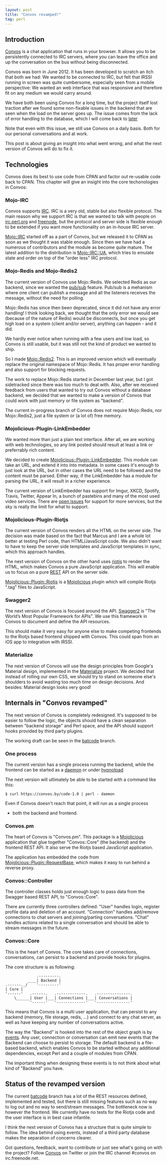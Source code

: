 ```yaml
---
layout: post
title: "Convos revamped!"
tag: perl
---
```


## Introduction

[Convos](http://convos.by/) is a chat application that runs in your browser.
It allows you to be persistently connected to IRC servers, where you can leave
the office and up the conversation on the bus without being disconnected.

Convos was born in June 2012. It has been developed to scratch an itch that
both we had: We wanted to be connected to IRC, but felt that IRSSI running in
screen was quite cumbersome, especially seen from a mobile perspective: We
wanted an web interface that was responsive and therefore fit on any medium we
would carry around.

<!--more-->

We have both been using Convos for a long time, but the project itself lost
traction after we found some non-fixable issues in the backend that are seen
when the load on the server goes up. The issue comes from the lack of error
handling to the database, which I will come back to [later](#mojo-redis-and-mojo-redis2)

Note that even with this issue, we still use Convos on a daily basis. Both for
our personal conversations and at work.

This post is about giving an insight into what went wrong, and what the next
version of Convos will do to fix it.

## Technologies

Convos does its best to use code from CPAN and factor out re-usable code back
to CPAN. This chapter will give an insight into the core techonologies
in Convos:

### Mojo-IRC

Convos supports [IRC](https://en.wikipedia.org/wiki/Internet_Relay_Chat). IRC
is a very old, stable but also flexible protocol. The main reason why we
support IRC is that we wanted to talk with people on [irc.perl.org](http://www.irc.perl.org/)
and [freenode](http://freenode.net), but the protocol and server side is
flexible enough to be extended if you want more functionality on an in-house
IRC server.

[Mojo::IRC](https://metacpan.org/release/Mojo-IRC) started off as a part of
Convos, but we released it to CPAN as soon as we thought it was stable enough.
Since then we have had a numerous of contributors and the module as become
quite mature. The latest addition to the distribution is
[Mojo::IRC::UA](https://metacpan.org/pod/Mojo::IRC::UA), which tries to emulate
state and order on top of the "order less" IRC protocol.

### Mojo-Redis and Mojo-Redis2

The current version of Convos use Mojo::Redis. We selected Redis as our
backend, since we wanted the [pub/sub](http://redis.io/topics/pubsub)
feature. Pub/sub is a mehanism where one client can publish a message and all
the listeners receives the message, without the need for polling.

Mojo::Redis has since then been deprecated, since it did not have any error
handling! I think looking back, we thought that the only error we would see
(because of the nature of Redis) would be disconnects, but once you get high
load on a system (client and/or server), anything can happen - and it did.

We hardly ever notice when running with a few users and low load, so Convos is
still usable, but it was still not the kind of product we wanted to ship.

So I made [Mojo::Redis2](https://metacpan.org/release/Mojo-Redis2). This is
an improved version which will eventually replace the original namespace of
Mojo::Redis. It has proper error handling and also support for blocking
requests.

The work to replace Mojo::Redis started in December last year, but I got
sidetracked since there was too much to deal with. Also, after we received
feedback from users that wanted to try out Convos without a database backend,
we decided that we wanted to make a version of Convos that could work with
just memory or file system as "backend".

The current in-progress branch of Convos does not require Mojo::Redis, nor
Mojo::Redis2, just a file system or (a lot of) free memory.

### Mojolicious-Plugin-LinkEmbedder

We wanted more than just a plain text interface. After all, we are working
with web technologies, so any link posted should result at least a link or
preferrably rich content.

We decided to create [Mojolicious::Plugin::LinkEmbedder](https://metacpan.org/release/Mojolicious-Plugin-LinkEmbedder).
This module can take an URL, and extend it into into metadata. In some cases it's
enough to just look at the URL, but in other cases the URL need to be followed
and the content must be parsed. Either way, if the LinkEmbedder has a module
for parsing the URL, it will result in a richer experience.

The current version of LinkEmbedder has support for Imgur, XKCD, Spotify,
Travis, Twitter, Appear In, a bunch of pastebins and many of the most used
video services. There are [open issues](https://github.com/jhthorsen/mojolicious-plugin-linkembedder/issues)
for support for more services, but the sky is really the limit for what to
support.

### Mojolicious-Plugin-Riotjs

The current version of Convos renders all the HTML on the server side. The
decision was made based on the fact that Marcus and I are a whole lot better
at testing Perl code, than HTML/JavaScript code. We also didn't want to
have to keep the server side templates and JavaScript templates in sync, which
this approach handles.

The next version of Convos on the other hand uses [riotjs](http://riotjs.com)
to render the HTML, which makes Convos a pure JavaScript application. This
will enable us to focus on a pure [REST](#swagger2_and_json-validator)
API on the server side.

[Mojolicious::Plugin::Riotjs](https://metacpan.org/pod/Mojolicious::Plugin::Riotjs)
is a [Mojolicious](http://mojolicio.us/) plugin which will compile Riotjs
".tag" files to JavaScript.

### Swagger2

The next version of Convos is focused around the API.
[Swagger2](http://thorsen.pm/perl/programming/2015/07/05/mojolicious-swagger2.html)
is "The World’s Most Popular Framework for APIs". We use this framework in
Convos to document and define the API resources.

This should make it very easy for anyone else to make competing frontends to
the Riotjs based frontend shipped with Convos. This could span from an iOS app
to integration with IRSSI.

### Materialize

The next version of Convos will use the design principles from Google's
Material design, implemented in the [Materialize](http://materializecss.com/)
project. We decided that instead of rolling our own CSS, we should try to
stand on someone else's shoulders to avoid wasting too much time on design
decisions. And besides: Material design looks very good!

## Internals in "Convos revamped"

The next version of Convos is completely redesigned. It's supposed to be
easier to follow the logic, the objects should have a clean separation between
"backend storage" and Perl space, and the API should support hooks provided by
third party plugins.

The working draft can be seen in the [batcode](https://github.com/Nordaaker/convos/tree/batcode)
branch.

### One process

The current version has a single process running the backend, while the frontend
can be started as a
[daemon](https://metacpan.org/pod/Mojolicious::Command::daemon) or under
[hypnotoad](https://metacpan.org/pod/distribution/Mojolicious/script/hypnotoad)

The next version will ultimately be able to be started with a command like
this:

    $ curl https://convos.by/code-1.0 | perl - daemon

Even if Convos doesn't reach that point, it will run as a single process
- both the backend and frontend.

### Convos.pm

The heart of Convos is "Convos.pm". This package is a
[Mojolicious](https://metacpan.org/pod/Mojolicious) application that glue
together "Convos::Core" (the backend) and the frontend REST API. It also serve
the Riotjs based JavaScript application.

The application has embedded the code from [Mojolicious::Plugin::RequestBase](https://metacpan.org/pod/Mojolicious::Plugin::RequestBase),
which makes it easy to run behind a reverse proxy.

### Convos::Controller

The controller classes holds just enough logic to pass data from the Swagger
based REST API, to "Convos::Core".

There are currently three controllers defined: "User" handles login, register
profile data and deletion of an account. "Connection" handles add/remove
connections to chat servers and joining/parting conversations. "Chat" handles
actions related to a single conversation and should be able to stream messages
in the future.

### Convos::Core

This is the heart of Convos. The core takes care of connections,
conversations, can persist to a backend and provide hooks for plugins.

The core structure is as following:


                  .---------.
              ____| Backend |
    .------._/    '---------'
    | Core |
    '------'   .------.   .-------------.   .---------------.
        \______| User |___| Connections |___| Conversations |
               '------'   '-------------'   '---------------'

This means that Convos is a multi user application, that can persist
to any backend (memory, file storage, redis, ...) and connect to any chat
server, as well as have keeping any number of conversations active.

The way the "Backend" is hooked into the rest of the object graph is by
[events](https://metacpan.org/pod/Mojo::EventEmitter). Any user, connection or
conversation can emit new events that the Backend can choose to persist to
storage. The default backend is a file-based backend, which enables Convos to
be started without any additional dependencies, except Perl and a couple of
modules from CPAN.

The important thing when designing these events is to not think about what
kind of "Backend" you have.

## Status of the revamped version

The current [batcode](https://github.com/Nordaaker/convos/tree/batcode) branch
has a lot of the REST resources defined, implemented and tested, but there is
still missing features such as no way to log out and no way to send/stream
messages. The bottleneck now is however the frontend. We currently have no
tests for the Riotjs code and the user interface is in best case infantile.

I think the next version of Convos has a structure that is quite simple to
follow. The idea behind using events, instead of a third party database makes
the separation of concerns clearer.

Got questions, feedback, want to contribute or just see what's going on with
the project? Follow [Convos](http://twitter.com/convosby) on Twitter or
join the IRC channel #convos on irc.freenode.net.
